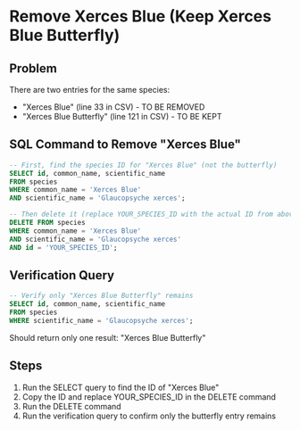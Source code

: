 # Remove Xerces Blue (Keep Xerces Blue Butterfly)

## Problem
There are two entries for the same species:
- "Xerces Blue" (line 33 in CSV) - TO BE REMOVED
- "Xerces Blue Butterfly" (line 121 in CSV) - TO BE KEPT

## SQL Command to Remove "Xerces Blue"

```sql
-- First, find the species ID for "Xerces Blue" (not the butterfly)
SELECT id, common_name, scientific_name 
FROM species 
WHERE common_name = 'Xerces Blue' 
AND scientific_name = 'Glaucopsyche xerces';

-- Then delete it (replace YOUR_SPECIES_ID with the actual ID from above)
DELETE FROM species 
WHERE common_name = 'Xerces Blue' 
AND scientific_name = 'Glaucopsyche xerces'
AND id = 'YOUR_SPECIES_ID';
```

## Verification Query

```sql
-- Verify only "Xerces Blue Butterfly" remains
SELECT id, common_name, scientific_name 
FROM species 
WHERE scientific_name = 'Glaucopsyche xerces';
```

Should return only one result: "Xerces Blue Butterfly"

## Steps
1. Run the SELECT query to find the ID of "Xerces Blue"
2. Copy the ID and replace YOUR_SPECIES_ID in the DELETE command
3. Run the DELETE command
4. Run the verification query to confirm only the butterfly entry remains